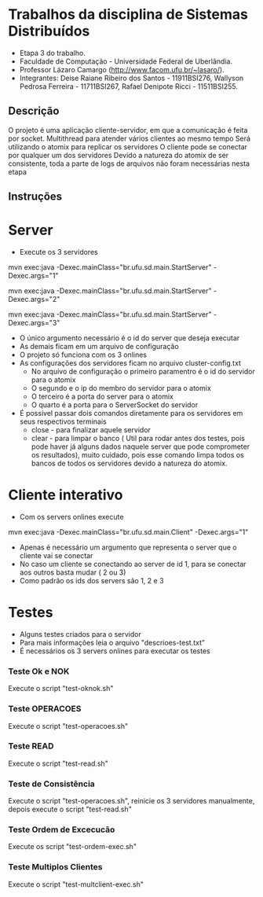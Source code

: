 # Trabalhos da disciplina de Sistemas Distribuídos

- Etapa 3 do trabalho.
- Faculdade de Computação - Universidade Federal de Uberlândia.
- Professor Lázaro Camargo (http://www.facom.ufu.br/~lasaro/).
- Integrantes:  Deise Raiane Ribeiro dos Santos - 11911BSI276, 
              Wallyson Pedrosa Ferreira - 11711BSI267, 
              Rafael Denipote Ricci - 11511BSI255.

## Descrição

O projeto é uma aplicação cliente-servidor, em que a comunicação é feita por socket.
Multithread para atender vários clientes ao mesmo tempo
Será utilizando o atomix para replicar os servidores
O cliente pode se conectar por qualquer um dos servidores
Devido a natureza do atomix de ser consistente, toda a parte de logs de arquivos não foram necessárias nesta etapa

## Instruções
# Server

- Execute os 3 servidores

mvn exec:java -Dexec.mainClass="br.ufu.sd.main.StartServer" -Dexec.args="1"

mvn exec:java -Dexec.mainClass="br.ufu.sd.main.StartServer" -Dexec.args="2"

mvn exec:java -Dexec.mainClass="br.ufu.sd.main.StartServer" -Dexec.args="3"


- O único argumento necessário é o id do server que deseja executar
- As demais ficam em um arquivo de configuração 
- O projeto só funciona com os 3 onlines
- As configurações dos servidores ficam no arquivo cluster-config.txt
  - No arquivo de configuração o primeiro paramentro é o id do servidor para o atomix
  - O segundo e o ip do membro do servidor para o atomix
  - O terceiro é a porta do server para o atomix
  - O quarto é a porta para o ServerSocket do servidor
 - É possível passar dois comandos diretamente para os servidores em seus respectivos terminais
   - close - para finalizar aquele servidor
   - clear - para limpar o banco ( Util para rodar antes dos testes, pois pode haver já alguns dados naquele server que pode comprometer os resultados), muito cuidado, pois esse comando limpa todos os bancos de todos os servidores devido a natureza do atomix. 
  
# Cliente interativo

- Com os servers onlines execute


mvn exec:java -Dexec.mainClass="br.ufu.sd.main.Client" -Dexec.args="1"


- Apenas é necessário um argumento que representa o server que o cliente vai se conectar
- No caso um cliente se conectando ao server de id 1, para se conectar aos outros basta mudar ( 2 ou 3)
- Como padrão os ids dos servers são 1, 2 e 3

# Testes

- Alguns testes criados para o servidor
- Para mais informações leia o arquivo "descrioes-test.txt"
- É necessários os 3 servers onlines para executar os testes

### Teste Ok e NOK
Execute o script "test-oknok.sh"

### Teste OPERACOES
Execute o script "test-operacoes.sh"

### Teste READ
Execute o script "test-read.sh"

### Teste de Consistência
Execute o script "test-operacoes.sh", reinicie os 3 servidores manualmente, depois execute o script "test-read.sh"

### Teste Ordem de Excecucão
Execute os script "test-ordem-exec.sh"

### Teste Multiplos Clientes
Execute o script "test-multclient-exec.sh"
